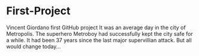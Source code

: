 # First-Project
Vincent Giordano first GitHub project
It was an average day in the city of Metropolis.
The superhero Metroboy had successfully kept the city safe for a while.
It had been 37 years since the last major supervillian attack.
But all would change today...
